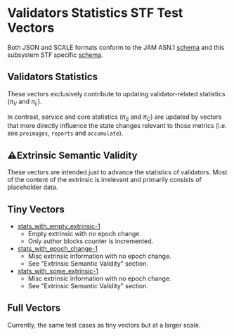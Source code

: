 # Validators Statistics STF Test Vectors

Both JSON and SCALE formats conform to the JAM ASN.1 [schema](../jam-types-asn/jam-types.asn)
and this subsystem STF specific [schema](./statistics.asn).

## Validators Statistics

These vectors exclusively contribute to updating validator-related statistics
($π_V$ and $π_L$).

In contrast, service and core statistics ($π_S$ and $π_C$) are updated by
vectors that more directly influence the state changes relevant to those
metrics (i.e. see `preimages`, `reports` and `accumulate`).

## ⚠️Extrinsic Semantic Validity

These vectors are intended just to advance the statistics of validators.
Most of the content of the extrinsic is irrelevant and primarily consists of placeholder data.

## Tiny Vectors

- [stats_with_empty_extrinsic-1](./tiny/stats_with_empty_extrinsic-1.json)
  - Empty extrinsic with no epoch change.
  - Only author blocks counter is incremented.
- [stats_with_epoch_change-1](./tiny/stats_with_epoch_change-1.json)
  - Misc extrinsic information with no epoch change.
  - See "Extrinsic Semantic Validity" section.
- [stats_with_some_extrinsic-1](./tiny/stats_with_some_extrinsic-1.json)
  - Misc extrinsic information with no epoch change.
  - See "Extrinsic Semantic Validity" section.

## Full Vectors

Currently, the same test cases as tiny vectors but at a larger scale.
